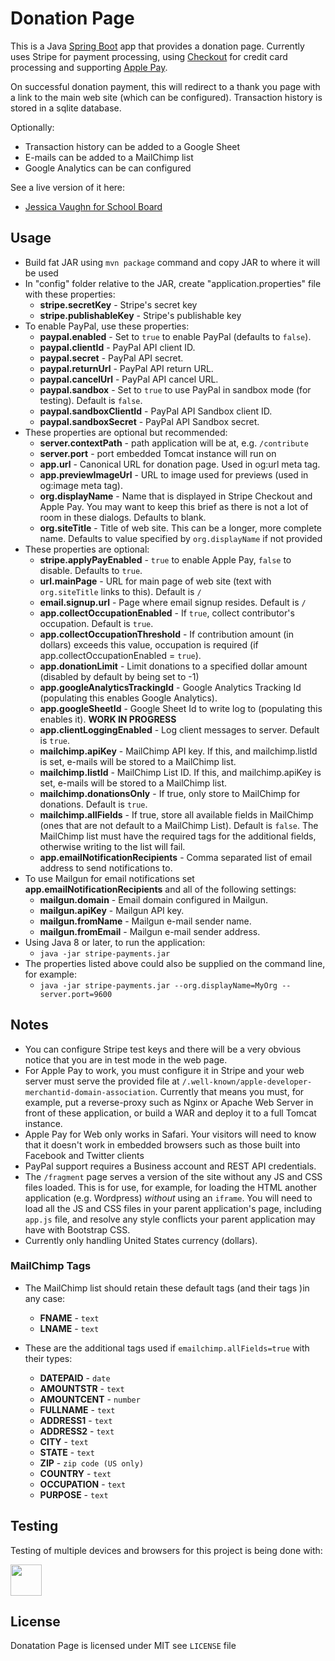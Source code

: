 # Donation Page #

This is a Java [Spring Boot](https://projects.spring.io/spring-boot/) app that provides a donation page. Currently uses Stripe for payment processing, using [Checkout](https://stripe.com/docs/checkout) for credit card processing and supporting [Apple Pay](https://stripe.com/apple-pay).

On successful donation payment, this will redirect to a thank you page with a link to the main web site (which can be configured).  Transaction history is stored in a sqlite database.

Optionally:
 
* Transaction history can be added to a Google Sheet
* E-mails can be added to a MailChimp list
* Google Analytics can be can configured

See a live version of it here:

* [Jessica Vaughn for School Board](https://jessicavaughn.us/contribute/)


## Usage ##

* Build fat JAR using `mvn package` command and copy JAR to where it will be used
* In "config" folder relative to the JAR, create "application.properties" file with these properties:
  * **stripe.secretKey** - Stripe's secret key
  * **stripe.publishableKey** - Stripe's publishable key
* To enable PayPal, use these properties:
  * **paypal.enabled** - Set to `true` to enable PayPal (defaults to `false`).
  * **paypal.clientId** - PayPal API client ID.
  * **paypal.secret** - PayPal API secret.
  * **paypal.returnUrl** - PayPal API return URL.
  * **paypal.cancelUrl** - PayPal API cancel URL.
  * **paypal.sandbox** - Set to `true` to use PayPal in sandbox mode (for testing). Default is `false`.
  * **paypal.sandboxClientId** - PayPal API Sandbox client ID.
  * **paypal.sandboxSecret** - PayPal API Sandbox secret.
* These properties are optional but recommended:
  * **server.contextPath**  - path application will be at, e.g. `/contribute`
  * **server.port**  - port embedded Tomcat instance will run on
  * **app.url** - Canonical URL for donation page.  Used in og:url meta tag.
  * **app.previewImageUrl** - URL to image used for previews (used in og:image meta tag).
  * **org.displayName**  - Name that is displayed in Stripe Checkout and Apple Pay. You may want to keep this brief as there is not a lot of room in these dialogs.  Defaults to blank.
  * **org.siteTitle**  - Title of web site.  This can be a longer, more complete name.  Defaults to value specified by `org.displayName` if not provided   
* These properties are optional:
  * **stripe.applyPayEnabled** - `true` to enable Apple Pay, `false` to disable.  Defaults to `true`.
  * **url.mainPage**  - URL for main page of web site (text with `org.siteTitle` links to this). Default is `/`
  * **email.signup.url** - Page where email signup resides.  Default is `/`
  * **app.collectOccupationEnabled** - If `true`, collect contributor's occupation. Default is `true`.
  * **app.collectOccupationThreshold** - If contribution amount (in dollars) exceeds this value, occupation is required (if app.collectOccupationEnabled = `true`).
  * **app.donationLimit** - Limit donations to a specified dollar amount (disabled by default by being set to -1)
  * **app.googleAnalyticsTrackingId** - Google Analytics Tracking Id (populating this enables Google Analytics).
  * **app.googleSheetId** - Google Sheet Id to write log to (populating this enables it). **WORK IN PROGRESS**
  * **app.clientLoggingEnabled** - Log client messages to server. Default is `true`.
  * **mailchimp.apiKey** - MailChimp API key. If this, and mailchimp.listId is set, e-mails will be stored to a MailChimp list.
  * **mailchimp.listId** - MailChimp List ID. If this, and mailchimp.apiKey is set, e-mails will be stored to a MailChimp list.
  * **mailchimp.donationsOnly** - If true, only store to MailChimp for donations. Default is `true`.
  * **mailchimp.allFields** - If true, store all available fields in MailChimp (ones that are not default to a MailChimp List). Default is `false`.  The MailChimp list must have the required tags for the additional fields, otherwise writing to the list will fail.
  * **app.emailNotificationRecipients** - Comma separated list of email address to send notifications to.
* To use Mailgun for email notifications set **app.emailNotificationRecipients** and all of the following settings:
  * **mailgun.domain** - Email domain configured in Mailgun.
  * **mailgun.apiKey** - Mailgun API key.
  * **mailgun.fromName** - Mailgun e-mail sender name.
  * **mailgun.fromEmail** - Mailgun e-mail sender address.
* Using Java 8 or later, to run the application:
  * `java -jar stripe-payments.jar`
* The properties listed above could also be supplied on the command line, for example:
  * `java -jar stripe-payments.jar --org.displayName=MyOrg --server.port=9600`

## Notes ##

* You can configure Stripe test keys and there will be a very obvious notice that you are in test mode in the web page.
* For Apple Pay to work, you must configure it in Stripe and your web server must serve the provided file at `/.well-known/apple-developer-merchantid-domain-association`.  Currently that means you must, for example, put a reverse-proxy such as Nginx or Apache Web Server in front of these application, or build a WAR and deploy it to a full Tomcat instance.
* Apple Pay for Web only works in Safari. Your visitors will need to know that it doesn't work in embedded browsers such as those built into Facebook and Twitter clients
* PayPal support requires a Business account and REST API credentials.
* The `/fragment` page serves a version of the site without any JS and CSS files loaded.  This is for use, for example, for loading the HTML another application (e.g. Wordpress) _without_ using an `iframe`.  You will need to load all the JS and CSS files in your parent application's page, including `app.js` file, and resolve any style conflicts your parent application may have with Bootstrap CSS.   
* Currently only handling United States currency (dollars).

### MailChimp Tags ###

* The MailChimp list should retain these default tags (and their tags )in any case:
  * **FNAME** - `text`
  * **LNAME** - `text`

* These are the additional tags used if `emailchimp.allFields=true` with their types:
  * **DATEPAID** - `date`
  * **AMOUNTSTR** - `text`
  * **AMOUNTCENT** - `number`
  * **FULLNAME** - `text`
  * **ADDRESS1** - `text`
  * **ADDRESS2** - `text`
  * **CITY** - `text`
  * **STATE** - `text`
  * **ZIP** - `zip code (US only)`
  * **COUNTRY** - `text`
  * **OCCUPATION** - `text`
  * **PURPOSE** - `text`

## Testing ##
Testing of multiple devices and browsers for this project is being done with:

<a href="https://www.browserstack.com"><img src="https://nileshk.github.io/donation-page/doc/img/BrowserStack.svg" height="50"/></a>

## License ##

Donatation Page is licensed under MIT see `LICENSE` file
